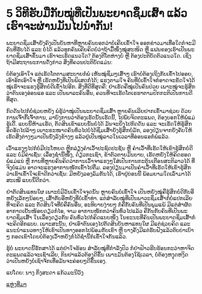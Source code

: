 # 5 ວິທີຮັບມືກັບໝູ່ທີ່ເປັນພະຍາດຊຶມເສົ້າ ແລ້ວເຮົາຈະຜ່ານມັນໄປນໍາກັນ!

ພະຍາດຊຶມເສົ້າຍັງຄົງເປັນບັນຫາທີ່ຫຼາຍຄົນບອກວ່າບໍ່ເຄີຍເຂົ້າໃຈ ອອກຂ່າວມາເທື່ອໃດກໍຈະມີຄົນທີ່ຮັບໄດ້ ແລະ ບໍ່ໄດ້ ແລ້ວທຸກຄົນເຄີຍຄິດບໍ່ວ່າຖ້າມື້ໜຶ່ງໝູ່ສະໜິດ ຫຼື ແຟນຂອງເຮົາເປັນພະຍາດຊຶມເສົ້າຂຶ້ນມາ ເຮົາຈະເຮັດແນວໃດ? ຕ້ອງຕີໂຕຫ່າງບໍ່ ຫຼື ຕ້ອງປະຕິບັດຕົວແນວໃດ. ເຊິ່ງຖ້າມີສະຖານະການດັ່ງກ່າວ ສິ່ງທີ່ຄວນປະຕິບັດແມ່ນ:

ບໍ່ຕ້ອງເອົາໃຈ ແຕ່ເຮັດໂຕຕາມສະບາຍກໍ່ພໍ
ເຫັນໝູ່ຊຶມໆເສົ້າໆ ເຮົາບໍ່ຕ້ອງເຖິງກັບເຂົ້າໄປອອຍ, ເອົາອົກເອົາໃຈ ຫຼື ເຮັດຫຍັງທີ່ເປັນພິເສດກໍ່ໄດ້; ແຮງຕາມໃຈ ຄົນທີ່ບໍ່ເຂົ້າໃຈກໍອາດຈະຂັດໃຈໄດ້ ໝູ່ເຮົາຈະແຮງຮູ້ສຶກບໍ່ດີເຂົ້າໄປອີກ. ສິ່ງທີ່ດີທີ່ສຸດຄື: ຢ່າເຮັດຄືໝູ່ເປັນຄົນປ່ວຍ ເພາະໝູ່ຈະຮູ້ສຶກວ່າຕົນເອງອ່ອນແອ ແລະ ເປັນພາລະຄົນອື່ນ, ຄວນທີ່ຈະເຮັດໂຕເຮຮາຕາມປົກກະຕິເປັນການດີທີ່ສຸດ.


ກົດດັນໄປກໍ່ບໍ່ຊ່ວຍຫຍັງ
ພໍຮູ້ວ່າໝູ່ເປັນພະຍາດຊຶມເສົ້າ ຫຼາຍຄົນເລີຍຢາກເຂົ້າມາຊ່ວຍ ດ້ວຍການເຈົ້າກີ້ເຈົ້າການ, ມາບົງການວ່າຕ້ອງເຮັດນັ້ນເຮັດນີ້, ໄປພົບຈິດຕະແພດ, ຕ້ອງບອກໃຫ້ພໍ່ແມ່ຮູ້ເດີ້. ແບບນີ້ຫ້າມເຮັດ, ຕັດສິນເຂົາແບບນັ້ນບໍ່ໄດ້ ມັນຈະຍິ່ງໄປກົດດັນ ແລະ ຈະເຮັດໃຫ້ຮູ້ສຶກອຶດອັດໄປລ້າໆ ເພາະຂະໜາດຄົນທົ່ວໄປບໍ່ໄດ້ຊຶມເສົ້າຍັງຮູ້ສຶກບໍ່ມັກ, ລອງປ່ຽນຈາກບັງຄັບໃຫ້ເຮັດສິ່ງຕ່າງໆມາເປັນນັ່ງລົງຂ້າງໆ ແລ້ວຢູ່ເປັນໝູ່ລາວໃນເວລາທີ່ອ່ອນແອກໍ່ພໍແລ້ວ.

ເວົ້າແຮງໆໄປກໍ່ບໍ່ມີປະໂຫຍດ
ຫຼີກລ່ຽງຄໍາເວົ້າປະຊົດປະຊັນ ຫຼື ຄໍາເວົ້າທີ່ເຮັດໃຫ້ເຂົາຮູ້ສຶກບໍ່ດີ ແລະ ບໍ່ມີຄ່າເຊັ່ນ: ເລື່ອງຊໍ່ານີ້ໜຶ່ງ, ດ໋ຽວກະເຊົາ, ຂ້າຕົວຕາຍມັນບາບ, ເຮັດຫຍັງໃຫ້ຄິດຮອດພໍ່ແມ່ແນ່ ຫຼື ການທີ່ຫຼາຍຄົນຄິດວ່າການເວົ້າຈາແຮງໆໃສ່ເປັນການກະຕຸ້ນເຕືອນສະຕິລາວໄດ້ ທີ່ຈິງບໍ່ແມ່ນ ອາດຈະແຮງອາການໜັກເຂົ້າໄປຕື່ມ. ລອງປ່ຽນມາເປັນຄໍາເວົ້າທີ່ເຮັດໃຫ້ເຂົາຮູ້ສຶກວ່າເຮົາເຂົ້າໃຈເຂົາດີກວ່າເຊັ່ນ: ມີຫຍັງລອງລົມກັນໄດ້, ເຮົາຢູ່ບ່ອນນີ້ ພ້ອມຍາມໃດເລົ່າມາໄດ້ສະເໝີ ແບບນີ້ດີກວ່າ.


ຢ່າຕັດສິນແທນໃຜ ເພາະບໍ່ມີວັນເຂົ້າໃຈຈຸດນັ້ນ
ຫຼາຍຄົນບໍ່ເຂົ້າໃຈ ເປັນຫຍັງໝູ່ຄືຮູ້ສຶກບໍ່ດີກັບອີ່ຫຍັງເລັກໆນ້ອຍໆ, ເສົ້າກັບອີ່ຫຍັງທີ່ບໍ່ເຂົ້າທ່າ. ແຕ່ສໍາລັບໝູ່ທີ່ເປັນພາວະຊຶມເສົ້າກໍ່ບໍ່ແປກເລີຍທີ່ຈະຄິດ ແລະ ຕັດສິນໃຈທີ່ບໍ່ຄືຄົນອື່ນ, ອະທິບາຍງ່າຍໆ ກໍ່ຄືກັບຄົນທີ່ເປັນພູມແພ້ ມີແຕ່ສໍາຜັດອາກາດເຢັນໜ້ອຍດຽວກໍ່ໄອ, ຈາມ ອາການໜັກກວ່າຄົນທົ່ວໄປແລ້ວ ຄືກັນກັບຄົນທີ່ເປັນພະຍາດຊຶມເສົ້າ ໃນເລື່ອງດຽວກັນ ຄົນທົ່ວໄປກໍ່ຄິດແບບໜຶ່ງ ໃນຂະນະທີ່ຄົນເປັນພະຍາດຊຶມເສົ້າກໍ່ຈະຄິດອີກແບບ. ເພາະສະນັ້ນ, ຢ່າເອົາຕົນເອງໄປຕັດສິນບັນຫາແທນໃຜ ມີແຕ່ຊ່ວຍຄິດ ແລະ ແນະນໍາແນວທາງໃຫ້ເຂົາເປັນທາງອອກໄປພ້ອມກັບເຂົາ ຫຼື ບາງຄັ້ງມີແຕ່ຮັບຟັງແລ້ວຕົບບ່າເບົາໆ ກອດເຂົາໂດຍບໍ່ຕ້ອງເວົ້າຫຍັງກໍ່ໄດ້ຊໍ່ານີ້ກໍເຂົ້າໃຈກັນແລ້ວ. 

ຮູ້ບໍ່ ພະຍາດນີ້ຮັກສາໄດ້ ແຕ່ຢ່າໃຈຮ້ອນ
ສໍາລັບໝູ່ທີ່ກໍາລັງປົວ ກໍ່ຢ່າຟ້າວຮີບຮ້ອນກະວ່າຫາຈິດຕະແພດແລ້ວຈະເຊົາເລີຍ, ກິນຢາແລ້ວຕ້ອງດີຂຶ້ນ ເພາະມັນຕ້ອງໃຊ້ເວລາ, ບໍ່ຕ້ອງຫງຸດຫງິດວ່າເປັນຫຍັງບໍ່ເຊົາຈັກເທື່ອມັນຈະຄ່ອຍໆດີຂຶ້ນເອງ.


ແປໂດຍ: ນາງ ກິ່ງສະດາ ແກ້ວມະນີວົງ

<u><a href="https://today.line.me/th/v2/article/7EZGwZ">ແຫຼ່ງທີ່ມາ</a></u>
